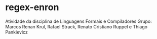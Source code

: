 # regex-enron

Atividade da disciplina de Linguagens Formais e Compiladores
Grupo: Marcos Renan Krul, Rafael Strack, Renato Cristiano Ruppel e Thiago Pankievicz
